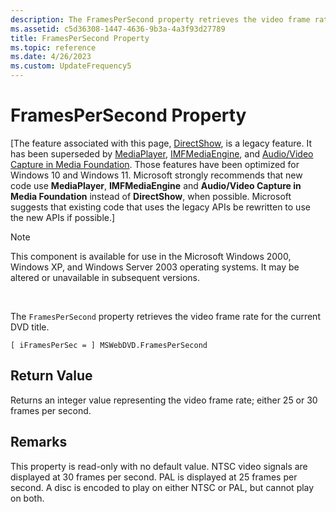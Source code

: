 ```yaml
---
description: The FramesPerSecond property retrieves the video frame rate for the current DVD title.
ms.assetid: c5d36308-1447-4636-9b3a-4a3f93d27789
title: FramesPerSecond Property
ms.topic: reference
ms.date: 4/26/2023
ms.custom: UpdateFrequency5
---
```


# FramesPerSecond Property

\[The feature associated with this page, [DirectShow](/windows/win32/directshow/directshow), is a legacy feature. It has been superseded by [MediaPlayer](/uwp/api/Windows.Media.Playback.MediaPlayer), [IMFMediaEngine](/windows/win32/api/mfmediaengine/nn-mfmediaengine-imfmediaengine), and [Audio/Video Capture in Media Foundation](windows/win32/medfound/audio-video-capture-in-media-foundation). Those features have been optimized for Windows 10 and Windows 11. Microsoft strongly recommends that new code use **MediaPlayer**, **IMFMediaEngine** and **Audio/Video Capture in Media Foundation** instead of **DirectShow**, when possible. Microsoft suggests that existing code that uses the legacy APIs be rewritten to use the new APIs if possible.\]

> [!Note]  
> This component is available for use in the Microsoft Windows 2000, Windows XP, and Windows Server 2003 operating systems. It may be altered or unavailable in subsequent versions.

 

The `FramesPerSecond` property retrieves the video frame rate for the current DVD title.

``` syntax
[ iFramesPerSec = ] MSWebDVD.FramesPerSecond
```

## Return Value

Returns an integer value representing the video frame rate; either 25 or 30 frames per second.

## Remarks

This property is read-only with no default value. NTSC video signals are displayed at 30 frames per second. PAL is displayed at 25 frames per second. A disc is encoded to play on either NTSC or PAL, but cannot play on both.

 

 



